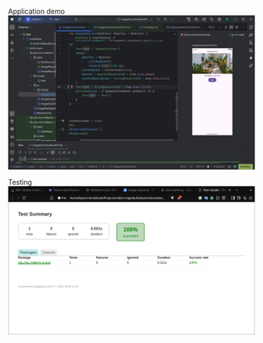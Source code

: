 Application demo
![application demo](./screenshort/img-exp-app.png)

Testing
![application demo](./screenshort/img-exp-test.png)
